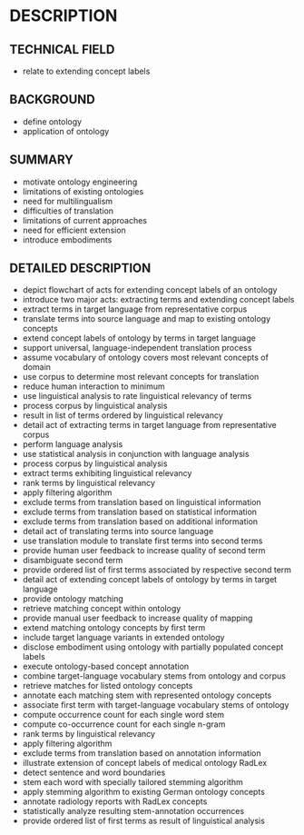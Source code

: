 # DESCRIPTION

## TECHNICAL FIELD

- relate to extending concept labels

## BACKGROUND

- define ontology
- application of ontology

## SUMMARY

- motivate ontology engineering
- limitations of existing ontologies
- need for multilingualism
- difficulties of translation
- limitations of current approaches
- need for efficient extension
- introduce embodiments

## DETAILED DESCRIPTION

- depict flowchart of acts for extending concept labels of an ontology
- introduce two major acts: extracting terms and extending concept labels
- extract terms in target language from representative corpus
- translate terms into source language and map to existing ontology concepts
- extend concept labels of ontology by terms in target language
- support universal, language-independent translation process
- assume vocabulary of ontology covers most relevant concepts of domain
- use corpus to determine most relevant concepts for translation
- reduce human interaction to minimum
- use linguistical analysis to rate linguistical relevancy of terms
- process corpus by linguistical analysis
- result in list of terms ordered by linguistical relevancy
- detail act of extracting terms in target language from representative corpus
- perform language analysis
- use statistical analysis in conjunction with language analysis
- process corpus by linguistical analysis
- extract terms exhibiting linguistical relevancy
- rank terms by linguistical relevancy
- apply filtering algorithm
- exclude terms from translation based on linguistical information
- exclude terms from translation based on statistical information
- exclude terms from translation based on additional information
- detail act of translating terms into source language
- use translation module to translate first terms into second terms
- provide human user feedback to increase quality of second term
- disambiguate second term
- provide ordered list of first terms associated by respective second term
- detail act of extending concept labels of ontology by terms in target language
- provide ontology matching
- retrieve matching concept within ontology
- provide manual user feedback to increase quality of mapping
- extend matching ontology concepts by first term
- include target language variants in extended ontology
- disclose embodiment using ontology with partially populated concept labels
- execute ontology-based concept annotation
- combine target-language vocabulary stems from ontology and corpus
- retrieve matches for listed ontology concepts
- annotate each matching stem with represented ontology concepts
- associate first term with target-language vocabulary stems of ontology
- compute occurrence count for each single word stem
- compute co-occurrence count for each single n-gram
- rank terms by linguistical relevancy
- apply filtering algorithm
- exclude terms from translation based on annotation information
- illustrate extension of concept labels of medical ontology RadLex
- detect sentence and word boundaries
- stem each word with specially tailored stemming algorithm
- apply stemming algorithm to existing German ontology concepts
- annotate radiology reports with RadLex concepts
- statistically analyze resulting stem-annotation occurrences
- provide ordered list of first terms as result of linguistical analysis

